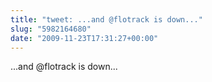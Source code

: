 ```yaml
---
title: "tweet: ...and @flotrack is down..."
slug: "5982164680"
date: "2009-11-23T17:31:27+00:00"
---
```

...and @flotrack is down...